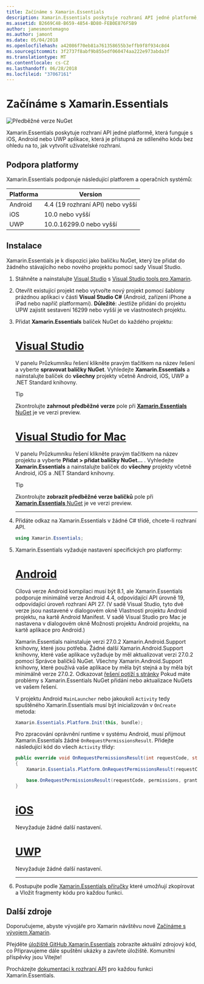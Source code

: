 ```yaml
---
title: Začínáme s Xamarin.Essentials
description: Xamarin.Essentials poskytuje rozhraní API jedné platformě, která funguje s iOS, Android nebo UWP aplikace, která je přístupná ze sdíleného kódu bez ohledu na to, jak vytvořit uživatelské rozhraní.
ms.assetid: B2669C48-B659-4854-BD80-FEB0E876F5B9
author: jamesmontemagno
ms.author: jamont
ms.date: 05/04/2018
ms.openlocfilehash: a42086f70eb81a761358655b3effb9f8f934c8d4
ms.sourcegitcommit: 3f2737f8abf9b855edf060474aa222e973abda3f
ms.translationtype: MT
ms.contentlocale: cs-CZ
ms.lasthandoff: 06/28/2018
ms.locfileid: "37067161"
---
```

# <a name="get-started-with-xamarinessentials"></a>Začínáme s Xamarin.Essentials

![Předběžné verze NuGet](~/media/shared/pre-release.png)

Xamarin.Essentials poskytuje rozhraní API jedné platformě, která funguje s iOS, Android nebo UWP aplikace, která je přístupná ze sdíleného kódu bez ohledu na to, jak vytvořit uživatelské rozhraní.

## <a name="platform-support"></a>Podpora platformy

Xamarin.Essentials podporuje následující platforem a operačních systémů:

| Platforma | Version |
| --- | --- |
| Android | 4.4 (19 rozhraní API) nebo vyšší |
| iOS |10.0 nebo vyšší |
| UWP | 10.0.16299.0 nebo vyšší |

## <a name="installation"></a>Instalace

Xamarin.Essentials je k dispozici jako balíčku NuGet, který lze přidat do žádného stávajícího nebo nového projektu pomocí sady Visual Studio.

1. Stáhněte a nainstalujte [Visual Studio](http://visualstudio.com) s [Visual Studio tools pro Xamarin](~/cross-platform/get-started/installation/index.md).

2. Otevřít existující projekt nebo vytvořte nový projekt pomocí šablony prázdnou aplikaci v části **Visual Studio C#** (Android, zařízení iPhone a iPad nebo napříč platformami). **Důležité**: Jestliže přidání do projektu UPW zajistit sestavení 16299 nebo vyšší je ve vlastnostech projektu.

3. Přidat **Xamarin.Essentials** balíček NuGet do každého projektu:

    # <a name="visual-studiotabwindows"></a>[Visual Studio](#tab/windows)

    V panelu Průzkumníku řešení klikněte pravým tlačítkem na název řešení a vyberte **spravovat balíčky NuGet**. Vyhledejte **Xamarin.Essentials** a nainstalujte balíček do **všechny** projekty včetně Android, iOS, UWP a .NET Standard knihovny.

    > [!TIP]
    > Zkontrolujte **zahrnout předběžné verze** pole při [ **Xamarin.Essentials** NuGet](https://www.nuget.org/packages/Xamarin.Essentials) je ve verzi preview.

    # <a name="visual-studio-for-mactabmacos"></a>[Visual Studio for Mac](#tab/macos)

    V panelu Průzkumníku řešení klikněte pravým tlačítkem na název projektu a vyberte **Přidat > přidat balíčky NuGet...** . Vyhledejte **Xamarin.Essentials** a nainstalujte balíček do **všechny** projekty včetně Android, iOS a .NET Standard knihovny.

    > [!TIP]
    > Zkontrolujte **zobrazit předběžné verze balíčků** pole při [ **Xamarin.Essentials** NuGet](https://www.nuget.org/packages/Xamarin.Essentials) je ve verzi preview.

    -----

4. Přidáte odkaz na Xamarin.Essentials v žádné C# třídě, chcete-li rozhraní API.

    ```csharp
    using Xamarin.Essentials;
    ```

5. Xamarin.Essentials vyžaduje nastavení specifických pro platformy:

    # <a name="androidtabandroid"></a>[Android](#tab/android)

    Cílová verze Android kompilaci musí být 8.1, ale Xamarin.Essentials podporuje minimálně verze Android 4.4, odpovídající API úrovně 19, odpovídající úroveň rozhraní API 27. (V sadě Visual Studio, tyto dvě verze jsou nastavené v dialogovém okně Vlastnosti projektu Android projektu, na kartě Android Manifest. V sadě Visual Studio pro Mac je nastavena v dialogovém okně Možnosti projektu Android projektu, na kartě aplikace pro Android.) 
    
    Xamarin.Essentials nainstaluje verzi 27.0.2 Xamarin.Android.Support knihovny, které jsou potřeba. Žádné další Xamarin.Android.Support knihovny, které vaše aplikace vyžaduje by měl aktualizovat verzi 27.0.2 pomocí Správce balíčků NuGet. Všechny Xamarin.Android.Support knihovny, které používá vaše aplikace by měla být stejná a by měla být minimálně verze 27.0.2. Odkazovat [řešení potíží s stránky](troubleshooting.md) Pokud máte problémy s Xamarin.Essentials NuGet přidání nebo aktualizace NuGets ve vašem řešení.

    V projektu Android `MainLauncher` nebo jakoukoli `Activity` tedy spuštěného Xamarin.Essentials musí být inicializován v `OnCreate` metoda:

    ```csharp
    Xamarin.Essentials.Platform.Init(this, bundle);
    ```

    Pro zpracování oprávnění runtime v systému Android, musí přijmout Xamarin.Essentials žádné `OnRequestPermissionsResult`. Přidejte následující kód do všech `Activity` třídy:

    ```csharp
    public override void OnRequestPermissionsResult(int requestCode, string[] permissions, [GeneratedEnum] Android.Content.PM.Permission[] grantResults)
    {
        Xamarin.Essentials.Platform.OnRequestPermissionsResult(requestCode, permissions, grantResults);

        base.OnRequestPermissionsResult(requestCode, permissions, grantResults);
    }
    ```

    # <a name="iostabios"></a>[iOS](#tab/ios)

    Nevyžaduje žádné další nastavení.

    # <a name="uwptabuwp"></a>[UWP](#tab/uwp)

    Nevyžaduje žádné další nastavení.

    -----

6. Postupujte podle [Xamarin.Essentials příručky](index.md) které umožňují zkopírovat a Vložit fragmenty kódu pro každou funkci.

## <a name="other-resources"></a>Další zdroje

Doporučujeme, abyste vývojáře pro Xamarin návštěvu nové [Začínáme s vývojem Xamarin](~/cross-platform/getting-started/index.md).

Přejděte [úložiště GitHub Xamarin.Essentials](http://github.com/xamarin/Essentials) zobrazíte aktuální zdrojový kód, co Připravujeme dále spuštění ukázky a zavřete úložiště. Komunitní příspěvky jsou Vítejte!

Procházejte [dokumentaci k rozhraní API](xref:Xamarin.Essentials) pro každou funkci Xamarin.Essentials.
